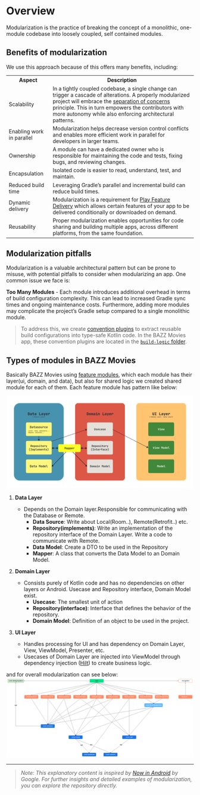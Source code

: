 # Overview

Modularization is the practice of breaking the concept of a monolithic, one-module codebase into
loosely coupled, self contained modules.

## Benefits of modularization

We use this approach because of this offers many benefits, including:
<table>
  <tr>
    <th>Aspect</th>
    <th>Description</th>
  </tr>
  <tr>
    <td>Scalability</td>
    <td>In a tightly coupled codebase, a single change can trigger a cascade of alterations. A properly modularized project will embrace the <a href="https://en.wikipedia.org/wiki/Separation_of_concerns">separation of concerns</a> principle. This in turn empowers the contributors with more autonomy while also enforcing architectural patterns.</td>
  </tr>
  <tr>
    <td>Enabling work in parallel</td>
    <td>Modularization helps decrease version control conflicts and enables more efficient work in parallel for developers in larger teams.</td>
  </tr>
  <tr>
    <td>Ownership</td>
    <td>A module can have a dedicated owner who is responsible for maintaining the code and tests, fixing bugs, and reviewing changes.</td>
  </tr>
  <tr>
    <td>Encapsulation</td>
    <td>Isolated code is easier to read, understand, test, and maintain.</td>
  </tr>
  <tr>
    <td>Reduced build time</td>
    <td>Leveraging Gradle’s parallel and incremental build can reduce build times.</td>
  </tr>
  <tr>
    <td>Dynamic delivery</td>
    <td>Modularization is a requirement for <a href="https://developer.android.com/guide/playcore/feature-delivery">Play Feature Delivery</a> which allows certain features of your app to be delivered conditionally or downloaded on demand.</td>
  </tr>
  <tr>
    <td>Reusability</td>
    <td>Proper modularization enables opportunities for code sharing and building multiple apps, across different platforms, from the same foundation.</td>
  </tr>
</table>

## Modularization pitfalls

Modularization is a valuable architectural pattern but can be prone to misuse, with potential
pitfalls to consider when modularizing an app. One common issue we face is:

**Too Many Modules** - Each module introduces additional overhead in terms of build configuration
complexity. This can lead to increased Gradle sync times and ongoing maintenance costs. Furthermore,
adding more modules may complicate the project’s Gradle setup compared to a single monolithic
module.
> To address this, we create [convention plugins](/build-logic/convention/build.gradle.kts) to
> extract reusable build configurations into type-safe Kotlin code. In the BAZZ Movies app, these
> convention plugins are located in the [`build-logic` folder](/build-logic/).

## Types of modules in BAZZ Movies

Basically BAZZ Movies using [feature modules](https://developer.android.com/topic/modularization/patterns#feature-modules),
which each module has their layer(ui, domain, and data), but also for shared logic we created shared
module for each of them. Each feature module has pattern like below:

![Diagram Feature Module](/docs/architecture.png)

1. **Data Layer**
   - Depends on the Domain layer.Responsible for communicating with the Database or Remote.
      - **Data Source**: Write about Local(Room..), Remote(Retrofit..) etc.
      - **Repository(implements)**: Write an implementation of the repository interface of the Domain Layer. Write a code to communicate with Remote.
      - **Data Model**: Create a DTO to be used in the Repository
      - **Mapper**: A class that converts the Data Model to an Domain Model.

2. **Domain Layer**
   - Consists purely of Kotlin code and has no dependencies on other layers or Android. Usecase and Repository interface, Domain Model exist.
      - **Usecase**: The smallest unit of action
      - **Repository(interface)**: Interface that defines the behavior of the repository.
      - **Domain Model**: Definition of an object to be used in the project.

3. **UI Layer**
   - Handles processing for UI and has dependency on Domain Layer, View, ViewModel, Presenter, etc.
   - Usecases of Domain Layer are injected into ViewModel through dependency injection ([Hilt](https://dagger.dev/hilt/)) to create business logic.

and for overall modularization can see below:
![Diagram showing types of modules and their dependencies in BAZZ Movies app](/docs/modularization.png "Diagram showing types of modules and their dependencies in BAZZ Movies")

<hr>

> *Note: This explanatory content is inspired by [Now in Android](https://github.com/android/nowinandroid/blob/main/docs/ModularizationLearningJourney.md)
by Google. For further insights and detailed examples of modularization, you can explore the
repository directly.*
